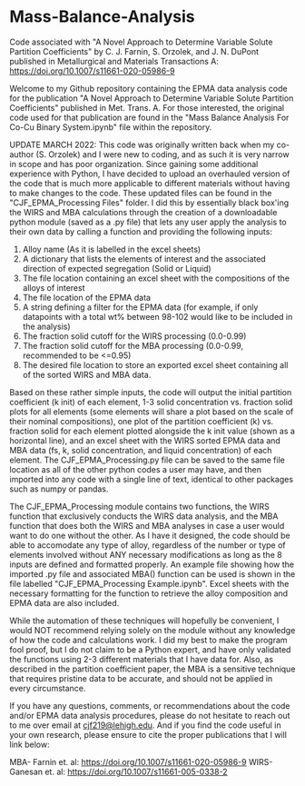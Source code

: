 # Mass-Balance-Analysis
Code associated with "A Novel Approach to Determine Variable Solute Partition Coefficients" by C. J. Farnin, S. Orzolek, and J. N. DuPont published in Metallurgical and Materials Transactions A: https://doi.org/10.1007/s11661-020-05986-9

Welcome to my Github repository containing the EPMA data analysis code for the publication "A Novel Approach to Determine Variable Solute Partition Coefficients" published in Met. Trans. A. For those interested, the original code used for that publication are found in the "Mass Balance Analysis For Co-Cu Binary System.ipynb" file within the repository.

UPDATE MARCH 2022: This code was originally written back when my co-author (S. Orzolek) and I were new to coding, and as such it is very narrow in scope and has poor organization. Since gaining some additional experience with Python, I have decided to upload an overhauled version of the code that is much more applicable to different materials without having to make changes to the code. These updated files can be found in the "CJF_EPMA_Processing Files" folder. I did this by essentially black box'ing the WIRS and MBA calculations through the creation of a downloadable python module (saved as a .py file) that lets any user apply the analysis to their own data by calling a function and providing the following inputs:

1) Alloy name (As it is labelled in the excel sheets)
2) A dictionary that lists the elements of interest and the associated direction of expected segregation (Solid or Liquid)
3) The file location containing an excel sheet with the compositions of the alloys of interest
4) The file location of the EPMA data
5) A string defining a filter for the EPMA data (for example, if only datapoints with a total wt% between 98-102 would like to be included in the analysis)
6) The fraction solid cutoff for the WIRS processing (0.0-0.99)
7) The fraction solid cutoff for the MBA processing (0.0-0.99, recommended to be <=0.95)
8) The desired file location to store an exported excel sheet containing all of the sorted WIRS and MBA data.

Based on these rather simple inputs, the code will output the initial partition coefficient (k init) of each element, 1-3 solid concentration vs. fraction solid plots for all elements (some elements will share a plot based on the scale of their nominal compositions), one plot of the partition coefficient (k) vs. fraction solid for each element plotted alongside the k init value (shown as a horizontal line), and an excel sheet with the WIRS sorted EPMA data and MBA data (fs, k, solid concentration, and liquid concentration) of each element. The CJF_EPMA_Processing.py file can be saved to the same file location as all of the other python codes a user may have, and then imported into any code with a single line of text, identical to other packages such as numpy or pandas.

The CJF_EPMA_Processing module contains two functions, the WIRS function that exclusively conducts the WIRS data analysis, and the MBA function that does both the WIRS and MBA analyses in case a user would want to do one without the other. As I have it designed, the code should be able to accomodate any type of alloy, regardless of the number or type of elements involved without ANY necessary modifications as long as the 8 inputs are defined and formatted properly. An example file showing how the imported .py file and associated MBA() function can be used is shown in the file labelled "CJF_EPMA_Processing Example.ipynb". Excel sheets with the necessary formatting for the function to retrieve the alloy composition and EPMA data are also included. 

While the automation of these techniques will hopefully be convenient, I would NOT recommend relying solely on the module without any knowledge of how the code and calculations work. I did my best to make the program fool proof, but I do not claim to be a Python expert, and have only validated the functions using 2-3 different materials that I have data for. Also, as described in the partition coefficient paper, the MBA is a sensitive technique that requires pristine data to be accurate, and should not be applied in every circumstance.

If you have any questions, comments, or recommendations about the code and/or EPMA data analysis procedures, please do not hesitate to reach out to me over email at cjf219@lehigh.edu. And if you find the code useful in  your own research, please ensure to cite the proper publications that I will link below:

MBA- Farnin et. al: https://doi.org/10.1007/s11661-020-05986-9
WIRS- Ganesan et. al: https://doi.org/10.1007/s11661-005-0338-2 
